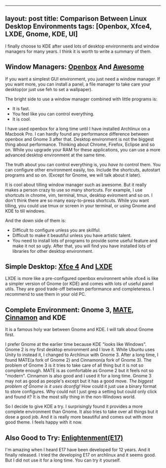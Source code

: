 
---
layout: post
title: Comparison Between Linux Desktop Environments
tags: [Openbox, Xfce4, LXDE, Gnome, KDE, UI]
---

I finally choose to KDE after used lots of desktop environments and window managers for many years. I think it is worth to write a summary of them.

## Window Managers: [Openbox](http://openbox.org/) And [Awesome](http://awesome.naquadah.org/)

If you want a simplest GUI environment, you just need a window manager. If you want more, you can install a panel, a file manager to take care your desktop(or just use feh to set a wallpaper).

The bright side to use a window manager combined with little programs is:

* It is fast.
* You feel like you can control everything.
* It is cool.

I have used openbox for a long time until I have installed Archlinux on a Macbook Pro. I can hardly found any performance difference between openbox and Gnome 3 after that. Desktop environment is not the biggest thing about performance. Thinking about Chrome, Firefox, Eclipse and so on. While you upgrade your RAM for these applications, you can use a more advanced desktop environment at the same time.

The truth about you can control everything is, you *have to* control them. You can configure other environment easily, too. Include the shortcuts, autostart programs and so on. (Except for Gnome, we will talk about it later).

It is cool about tilling window manager such as awesome. But it really makes a person crazy to use so many shortcuts. For example, I use shortcuts in chrome, vim, terminal, tmux, desktop eviroment and so on. I don't think there are so many easy-to-press shortcuts. While you want tilling, you could use tmux or screen in your terminal, or using Gnome and KDE to till windows.

And the down side of them is:

* Difficult to configure unless you are skillful.
* Difficult to make it beautiful unless you have artistic talent.
* You need to install lots of programs to provide some useful feature and make it not so ugly. After that, you will find you have installed lots of libraries for other desktop environment.

## Simple Desktop: [Xfce 4](http://xfce.org/) And [LXDE](http://lxde.org/)

LXDE is more like a pre-configured openbox environnent while xfce4 is like a simpler version of Gnome (or KDE) and comes with lots of useful panel utils. They are good trade-off between performance and completeness. I recommend to use them in your old PC.

## Complete Environment: Gnome 3, [MATE](http://mate-desktop.org/), [Cinnamon](http://cinnamon.linuxmint.com/) and KDE

It is a famous holy war between Gnome and KDE. I will talk about Gnome first.

I prefer Gnome at the earlier time because KDE "looks like Windows". Gnome 2 is my first desktop environment and I love it. While Ubuntu uses Unity to instead it, I changed to Archlinux with Gnome 3. After a long time, I found MATE(a fork of Gnome 2) and Cinnamon(a fork of Gnome 3). The problem of Gnome 3 is it tries to take care of all thing but it is not so complete enough. MATE is as comfortable as Gnome 2 but it feels not so "modern". Cinnamon is also good and I used it for a long time. Gnome 3 may not as good as people's except but it has a good move. *The biggest problem of Gnome is it uses dconfig!* How could it just use a binary format to store configures. Why could not I just grep a setting but could only click and found it? It is the most silly thing in the non-Windows world.

So I decide to give KDE a try. I surprisingly found it provides a more complete environment than Gnome. It also tries to take over all things but it dose a good job. And it is really more beautiful and comes out with more good theme. I feels happy with it now.

## Also Good to Try: [Enlightenment(E17)](http://enlightenment.org)

I'm amazing when I heard E17 have been developed for 12 years. And it finally released. I tried the developing E17 on archlinux and it seems good. But I did not use it for a long time. You can try it yourself.
